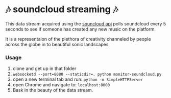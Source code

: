 :notes: soundcloud streaming :notes: 
===========================


This data stream acquired using the [souncloud api](https://developers.soundcloud.com/docs/api/reference) polls soundcloud every 5 seconds to see if someone has created any new music on the platform. 

It is a representaion of the plethora of creativity channeled by people across the globe in to beautiful sonic landscapes

### Usage

1. clone and get up in that folder
2. `websocketd --port=8080 --staticdir=. python monitor-soundcloud.py`
3. open a new terminal tab and run: `python -m SimpleHTTPServer`
4. open Chrome and navigate to: `localhost:8000`
5. Bask in the beauty of the data stream.
